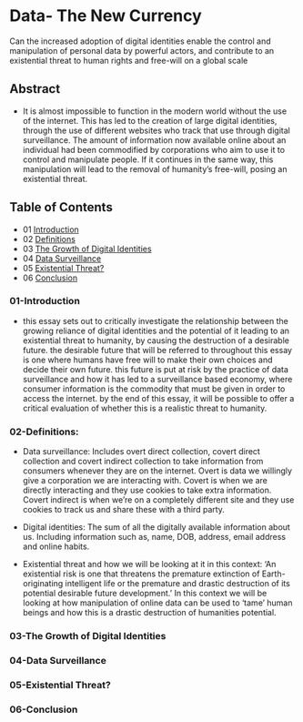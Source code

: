 # Data- The New Currency
Can the increased adoption of digital identities enable the control and manipulation of personal data by powerful actors, and contribute to an existential threat to human rights and free-will on a global scale

## Abstract
- It is almost impossible to function in the modern world without the use of the internet. This has led to the creation of large digital identities, through the use of different websites who track that use through digital surveillance. The amount of information now available online about an individual had been commodified by corporations who aim to use it to control and manipulate people. If it continues in the same way, this manipulation will lead to the removal of humanity’s free-will, posing an existential threat.

## Table of Contents

- 01 [Introduction](#01-Introduction)
- 02 [Definitions](#02-Definitions)
- 03 [The Growth of Digital Identities](#03-The-Growth-of-Digital-Identities)
- 04 [Data Surveillance](#04-Data-Surveillance)
- 05 [Existential Threat?](#05-Existential-Threat)
- 06 [Conclusion](#06-Conclusion)

### 01-Introduction
- this essay sets out to critically investigate the relationship between the growing reliance of digital identities and the potential of it leading to an existential threat to humanity, by causing the destruction of a desirable future. the desirable future that will be referred to throughout this essay is one where humans have free will to make their own choices and decide their own future. this future is put at risk by the practice of data surveillance and how it has led to a surveillance based economy, where consumer information is the commodity that must be given in order to access the internet.  by the end of this essay, it will be possible to offer a critical evaluation of whether this is a realistic threat to humanity. 

### 02-Definitions:

- Data surveillance: Includes overt direct collection, covert direct collection and covert indirect collection to take information from consumers whenever they are on the internet. Overt is data we willingly give a corporation we are interacting with. Covert is when we are directly interacting and they use cookies to take extra information. Covert indirect is when we’re on a completely different site and they use cookies to track us and share these with a third party. 

- Digital identities: The sum of all the digitally available information about us. Including information such as, name, DOB, address, email address and online habits.  

- Existential threat and how we will be looking at it in this context: ‘An existential risk is one that threatens the premature extinction of Earth-originating intelligent life or the premature and drastic destruction of its potential desirable future development.’  In this context we will be looking at how manipulation of online data can be used to ‘tame’ human beings and how this is a drastic destruction of humanities potential.


### 03-The Growth of Digital Identities
### 04-Data Surveillance
### 05-Existential Threat?
### 06-Conclusion
